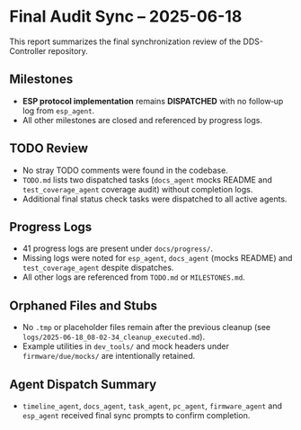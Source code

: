 # Final Audit Sync – 2025-06-18

This report summarizes the final synchronization review of the DDS-Controller repository.

## Milestones
- **ESP protocol implementation** remains **DISPATCHED** with no follow‑up log from `esp_agent`.
- All other milestones are closed and referenced by progress logs.

## TODO Review
- No stray TODO comments were found in the codebase.
- `TODO.md` lists two dispatched tasks (`docs_agent` mocks README and `test_coverage_agent` coverage audit) without completion logs.
- Additional final status check tasks were dispatched to all active agents.

## Progress Logs
- 41 progress logs are present under `docs/progress/`.
- Missing logs were noted for `esp_agent`, `docs_agent` (mocks README) and `test_coverage_agent` despite dispatches.
- All other logs are referenced from `TODO.md` or `MILESTONES.md`.

## Orphaned Files and Stubs
- No `.tmp` or placeholder files remain after the previous cleanup (see `logs/2025-06-18_08-02-34_cleanup_executed.md`).
- Example utilities in `dev_tools/` and mock headers under `firmware/due/mocks/` are intentionally retained.

## Agent Dispatch Summary
- `timeline_agent`, `docs_agent`, `task_agent`, `pc_agent`, `firmware_agent` and `esp_agent` received final sync prompts to confirm completion.

